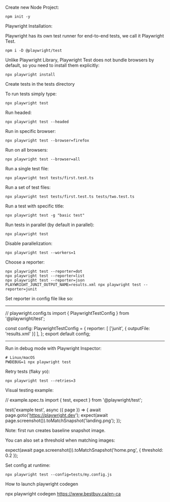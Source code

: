 Create new Node Project:

```shell
npm init -y
```

Playwright Installation:

Playwright has its own test runner for end-to-end tests, we call it Playwright Test.

```shell
npm i -D @playwright/test
```

Unlike Playwright Library, Playwright Test does not bundle browsers by default, so you need to install them explicitly:

```shell
npx playwright install
```

Create tests in the tests directory

To run tests simply type:

```shell
npx playwright test
```

Run headed:

```shell
npx playwright test --headed
```

Run in specific browser:

```shell
npx playwright test --browser=firefox
```

Run on all browsers:

```shell
npx playwright test --browser=all
```

Run a single test file:

```shell
npx playwright test tests/first.test.ts
```

Run a set of test files:

```shell
npx playwright test tests/first.test.ts tests/two.test.ts
```

Run a test with specific title:

```shell
npx playwright test -g "basic test"
```

Run tests in parallel (by default in parallel):

```shell
npx playwright test
```

Disable parallelization:

```shell
npx playwright test --workers=1
```

Choose a reporter:

```shell
npx playwright test --reporter=dot
npx playwright test --reporter=list
npx playwright test --reporter=json
PLAYWRIGHT_JUNIT_OUTPUT_NAME=results.xml npx playwright test --reporter=junit
```

Set reporter in config file like so:

---------------------------------------------------------------

// playwright.config.ts
import { PlaywrightTestConfig } from '@playwright/test';

const config: PlaywrightTestConfig = {
  reporter: [ ['junit', { outputFile: 'results.xml' }] ],
};
export default config;

---------------------------------------------------------------

Run in debug mode with Playwright Inspector:

```shell
# Linux/macOS
PWDEBUG=1 npx playwright test
```

Retry tests (flaky yo):

```shell
npx playwright test --retries=3
```

Visual testing example:

// example.spec.ts
import { test, expect } from '@playwright/test';

test('example test', async ({ page }) => {
  await page.goto('https://playwright.dev');
  expect(await page.screenshot()).toMatchSnapshot('landing.png');
});

Note: first run creates baseline snapshot image.

You can also set a threshold when matching images:

expect(await page.screenshot()).toMatchSnapshot('home.png', { threshold: 0.2 });

Set config at runtime:

```shell
npx playwright test --config=tests/my.config.js
```

How to launch playwright codegen

npx playwright codegen https://www.bestbuy.ca/en-ca